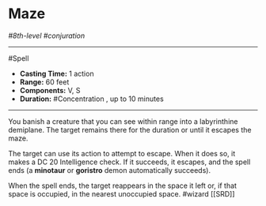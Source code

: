 # Maze
*#8th-level #conjuration*
___ 
#Spell
- **Casting Time:** 1 action
- **Range:** 60 feet
- **Components:** V, S
- **Duration:** #Concentration , up to 10 minutes
---
You banish a creature that you can see within range into a labyrinthine demiplane. The target remains there for the duration or until it escapes the maze.

The target can use its action to attempt to escape. When it does so, it makes a DC 20 Intelligence check. If it succeeds, it escapes, and the spell ends (a **minotaur** or **goristro** demon automatically succeeds).

When the spell ends, the target reappears in the space it left or, if that space is occupied, in the nearest unoccupied space.
#wizard
[[SRD]]